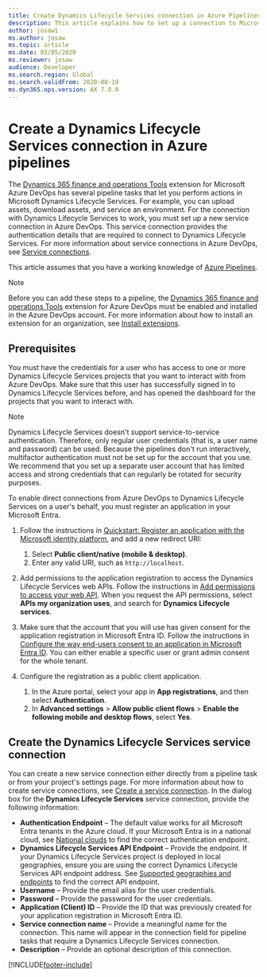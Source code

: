 ```yaml
---
title: Create Dynamics Lifecycle Services connection in Azure Pipelines
description: This article explains how to set up a connection to Microsoft Dynamics Lifecycle Services from Azure DevOps, including prerequisites.
author: josaw1
ms.author: josaw
ms.topic: article
ms.date: 03/05/2020
ms.reviewer: josaw
audience: Developer
ms.search.region: Global
ms.search.validFrom: 2020-08-19
ms.dyn365.ops.version: AX 7.0.0
---
```


# Create a Dynamics Lifecycle Services connection in Azure pipelines

The [Dynamics 365 finance and operations Tools](https://marketplace.visualstudio.com/items?itemName=Dyn365FinOps.dynamics365-finops-tools) extension for Microsoft Azure DevOps has several pipeline tasks that let you perform actions in Microsoft Dynamics Lifecycle Services. For example, you can upload assets, download assets, and service an environment. For the connection with Dynamics Lifecycle Services to work, you must set up a new service connection in Azure DevOps. This service connection provides the authentication details that are required to connect to Dynamics Lifecycle Services. For more information about service connections in Azure DevOps, see [Service connections](/azure/devops/pipelines/library/service-endpoints).

This article assumes that you have a working knowledge of [Azure Pipelines](/azure/devops/pipelines/get-started/pipelines-get-started).

> [!NOTE]
> Before you can add these steps to a pipeline, the [Dynamics 365 finance and operations Tools](https://marketplace.visualstudio.com/items?itemName=Dyn365FinOps.dynamics365-finops-tools) extension for Azure DevOps must be enabled and installed in the Azure DevOps account. For more information about how to install an extension for an organization, see [Install extensions](/azure/devops/marketplace/install-extension).

## Prerequisites

You must have the credentials for a user who has access to one or more Dynamics Lifecycle Services projects that you want to interact with from Azure DevOps. Make sure that this user has successfully signed in to Dynamics Lifecycle Services before, and has opened the dashboard for the projects that you want to interact with.

> [!NOTE]
> Dynamics Lifecycle Services doesn't support service-to-service authentication. Therefore, only regular user credentials (that is, a user name and password) can be used. Because the pipelines don't run interactively, multifactor authentication must not be set up for the account that you use. We recommend that you set up a separate user account that has limited access and strong credentials that can regularly be rotated for security purposes.

To enable direct connections from Azure DevOps to Dynamics Lifecycle Services on a user's behalf, you must register an application in your Microsoft Entra.

1. Follow the instructions in [Quickstart: Register an application with the Microsoft identity platform](/azure/active-directory/develop/quickstart-register-app), and add a new redirect URI:

    1. Select **Public client/native (mobile & desktop)**.
    2. Enter any valid URI, such as `http://localhost`.

2. Add permissions to the application registration to access the Dynamics Lifecycle Services web APIs. Follow the instructions in [Add permissions to access your web API](/azure/active-directory/develop/quickstart-configure-app-access-web-apis#add-permissions-to-access-your-web-api). When you request the API permissions, select **APIs my organization uses**, and search for **Dynamics Lifecycle services**.
3. Make sure that the account that you will use has given consent for the application registration in Microsoft Entra ID. Follow the instructions in [Configure the way end-users consent to an application in Microsoft Entra ID](/azure/active-directory/manage-apps/configure-user-consent). You can either enable a specific user or grant admin consent for the whole tenant.
4. Configure the registration as a public client application.
    1. In the Azure portal, select your app in **App registrations**, and then select **Authentication**.
    2. In **Advanced settings** > **Allow public client flows** > **Enable the following mobile and desktop flows**, select **Yes**.

## Create the Dynamics Lifecycle Services service connection

You can create a new service connection either directly from a pipeline task or from your project's settings page. For more information about how to create service connections, see [Create a service connection](/azure/devops/pipelines/library/service-endpoints#create-a-service-connection). In the dialog box for the **Dynamics Lifecycle Services** service connection, provide the following information:

- **Authentication Endpoint** – The default value works for all Microsoft Entra tenants in the Azure cloud. If your Microsoft Entra is in a national cloud, see [National clouds](/azure/active-directory/develop/authentication-national-cloud) to find the correct authentication endpoint.
- **Dynamics Lifecycle Services API Endpoint** – Provide the endpoint. If your Dynamics Lifecycle Services project is deployed in local geographies, ensure you are using the correct Dynamics Lifecycle Services API endpoint address. See [Supported geographies and endpoints](../deployment/deployment-options-geo.md#supported-geographies-and-endpoints) to find the correct API endpoint.
- **Username** – Provide the email alias for the user credentials.
- **Password** – Provide the password for the user credentials.
- **Application (Client) ID** – Provide the ID that was previously created for your application registration in Microsoft Entra ID.
- **Service connection name** – Provide a meaningful name for the connection. This name will appear in the connection field for pipeline tasks that require a Dynamics Lifecycle Services connection.
- **Description** – Provide an optional description of this connection.


[!INCLUDE[footer-include](../../../includes/footer-banner.md)]